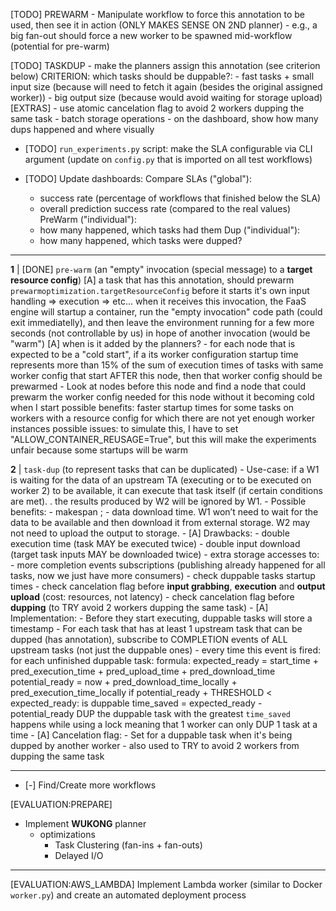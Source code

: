 [TODO] PREWARM
    - Manipulate workflow to force this annotation to be used, then see it in action (ONLY MAKES SENSE ON 2ND planner)
        - e.g., a big fan-out should force a new worker to be spawned mid-workflow (potential for pre-warm)

[TODO] TASKDUP
    - make the planners assign this annotation (see criterion below)
        CRITERION: which tasks should be duppable?:
        - fast tasks + small input size (because will need to fetch it again (besides the original assigned worker))
        - big output size (because would avoid waiting for storage upload)
    [EXTRAS]
    - use atomic cancelation flag to avoid 2 workers dupping the same task
    - batch storage operations
    - on the dashboard, show how many dups happened and where visually

- [TODO] `run_experiments.py` script: make the SLA configurable via CLI argument (update on `config.py` that is imported on all test workflows)

- [TODO] Update dashboards:
    Compare SLAs ("global"):
    - success rate (percentage of workflows that finished below the SLA)
    - overall prediction success rate (compared to the real values)
    PreWarm ("individual"):
    - how many happened, which tasks had them
    Dup ("individual"):
    - how many happened, which tasks were dupped?

---

**1** | [DONE] `pre-warm` (an "empty" invocation (special message) to a **target resource config**)
    [A] a task that has this annotation, should prewarm `prewarmoptimization.targetResourceConfig` before it starts it's own input handling => execution => etc...
    when it receives this invocation, the FaaS engine will startup a container, run the "empty invocation" code path (could exit immediatelly), and then leave the environment running for a few more seconds (not controllable by us) in hope of another invocation (would be "warm")
    [A] when is it added by the planners?
        - for each node that is expected to be a "cold start", if a its worker configuration startup time represents more than 15% of the sum of execution times of tasks with same worker config that start AFTER this node, then that worker config should be prewarmed
            - Look at nodes before this node and find a node that could prewarm the worker config needed for this node without it becoming cold when I start
    possible benefits: faster startup times for some tasks on workers with a resource config for which there are not yet enough worker instances
    possible issues: to simulate this, I have to set "ALLOW_CONTAINER_REUSAGE=True", but this will make the experiments unfair because some startups will be warm

**2** | `task-dup` (to represent tasks that can be duplicated)
    - Use-case:
        if a W1 is waiting for the data of an upstream TA (executing or to be executed on worker 2) to be available, 
        it can execute that task itself (if certain conditions are met). . the results produced by W2 will be ignored by W1. 
    - Possible benefits: - makespan ; - data download time.
        W1 won’t need to wait for the data to be available and then download it from external storage.
        W2 may not need to upload the output to storage.
    - [A] Drawbacks:
        - double execution time (task MAY be executed twice)
        - double input download (target task inputs MAY be downloaded twice)
        - extra storage accesses to:
            - more completion events subscriptions (publishing already happened for all tasks, now we just have more consumers)
            - check duppable tasks startup times
            - check cancelation flag before **input grabbing**, **execution** and **output upload** (cost: resources, not latency)
            - check cancelation flag before **dupping** (to TRY avoid 2 workers dupping the same task)
    - [A] Implementation:
        - Before they start executing, duppable tasks will store a timestamp
        - For each task that has at least 1 upstream task that can be dupped (has annotation), subscribe to COMPLETION events of ALL upstream tasks (not just the duppable ones)
            - every time this event is fired:
                for each unfinished duppable task:
                    formula: 
                        expected_ready = start_time + pred_execution_time + pred_upload_time + pred_download_time
                        potential_ready = now + pred_download_time_locally + pred_execution_time_locally
                        if potential_ready + THRESHOLD < expected_ready:
                            is duppable
                            time_saved = expected_ready - potential_ready
                DUP the duppable task with the greatest `time_saved`
                happens while using a lock meaning that 1 worker can only DUP 1 task at a time
        - [A] Cancelation flag:
            - Set for a duppable task when it's being dupped by another worker
            - also used to TRY to avoid 2 workers from dupping the same task

---

- [-] Find/Create more workflows

[EVALUATION:PREPARE]
- Implement **WUKONG** planner
    + optimizations
        - Task Clustering (fan-ins + fan-outs)
        - Delayed I/O

---

[EVALUATION:AWS_LAMBDA]
Implement Lambda worker (similar to Docker `worker.py`) and create an automated deployment process